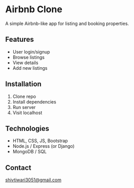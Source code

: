 # Airbnb Clone

A simple Airbnb-like app for listing and booking properties.

## Features

- User login/signup
- Browse listings
- View details
- Add new listings

## Installation

1. Clone repo
2. Install dependencies
3. Run server
4. Visit localhost

## Technologies

- HTML, CSS, JS, Bootstrap
- Node.js / Express (or Django)
- MongoDB / SQL

## Contact

shivtiwari3051@gmail.com
